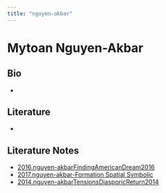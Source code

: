 ```yaml
---
title: "nguyen-akbar"
---
```

# Mytoan Nguyen-Akbar
## Bio
- 

## Literature
- 

## Literature Notes
- [2016.nguyen-akbarFindingAmericanDream2016](002.Literature%20Notes/2016.nguyen-akbarFindingAmericanDream2016.md)
- [2017.nguyen-akbar-Formation Spatial Symbolic](002.Literature%20Notes/2017.nguyen-akbar-Formation%20Spatial%20Symbolic.md)
- [2014.nguyen-akbarTensionsDiasporicReturn2014](002.Literature%20Notes/2014.nguyen-akbarTensionsDiasporicReturn2014.md)


